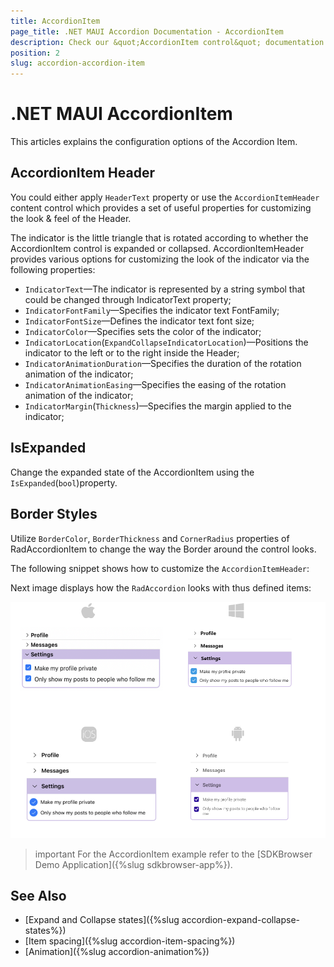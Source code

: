 ```yaml
---
title: AccordionItem
page_title: .NET MAUI Accordion Documentation - AccordionItem
description: Check our &quot;AccordionItem control&quot; documentation article for Telerik .NET MAUI Accordion control.
position: 2
slug: accordion-accordion-item
---
```


# .NET MAUI AccordionItem

This articles explains the configuration options of the Accordion Item.

## AccordionItem Header

You could either apply `HeaderText` property or use the `AccordionItemHeader` content control which provides a set of useful properties for customizing the look & feel of the Header.

The indicator is the little triangle that is rotated according to whether the AccordionItem control is expanded or collapsed. AccordionItemHeader provides various options for customizing the look of the indicator via the following properties:

* `IndicatorText`&mdash;The indicator is represented by a string symbol that could be changed through IndicatorText property;
* `IndicatorFontFamily`&mdash;Specifies the indicator text FontFamily;
* `IndicatorFontSize`&mdash;Defines the indicator text font size;
* `IndicatorColor`&mdash;Specifies sets the color of the indicator;
* `IndicatorLocation`(`ExpandCollapseIndicatorLocation`)&mdash;Positions the indicator to the left or to the right inside the Header;
* `IndicatorAnimationDuration`&mdash;Specifies the duration of the rotation animation of the indicator;
* `IndicatorAnimationEasing`&mdash;Specifies the easing of the rotation animation of the indicator;
* `IndicatorMargin`(`Thickness`)&mdash;Specifies the margin applied to the indicator;

## IsExpanded

Change the expanded state of the AccordionItem using the `IsExpanded`(`bool`)property.
	
## Border Styles

Utilize `BorderColor`, `BorderThickness` and `CornerRadius` properties of RadAccordionItem to change the way the Border around the control looks.

The following snippet shows how to customize the `AccordionItemHeader`:

<snippet id='accordion-features-accordionitem' />

Next image displays how the `RadAccordion` looks with thus defined items:

![.NET MAUI AccordionItem](images/accordion-accordionitem.png)

>important For the AccordionItem example refer to the [SDKBrowser Demo Application]({%slug sdkbrowser-app%}).

## See Also

- [Expand and Collapse states]({%slug accordion-expand-collapse-states%})
- [Item spacing]({%slug accordion-item-spacing%})
- [Animation]({%slug accordion-animation%})

